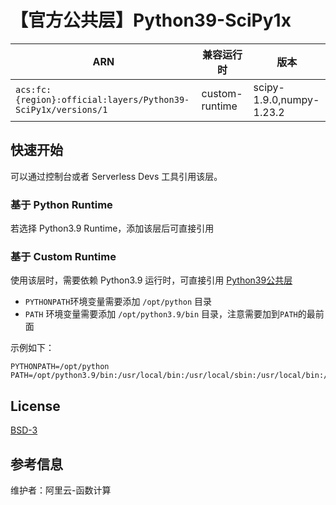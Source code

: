 
# 【官方公共层】Python39-SciPy1x

| ARN  |  兼容运行时  | 版本 |
|------|------|--------|
| `acs:fc:{region}:official:layers/Python39-SciPy1x/versions/1` | custom-runtime   | scipy-1.9.0,numpy-1.23.2 |

## 快速开始
可以通过控制台或者 Serverless Devs 工具引用该层。

### 基于 Python Runtime 
若选择 Python3.9 Runtime，添加该层后可直接引用

### 基于 Custom Runtime
使用该层时，需要依赖 Python3.9 运行时，可直接引用 [Python39公共层](../Python39/README.md)
- `PYTHONPATH`环境变量需要添加 `/opt/python` 目录
- `PATH` 环境变量需要添加 `/opt/python3.9/bin` 目录，注意需要加到`PATH`的最前面

示例如下：
```shell
PYTHONPATH=/opt/python
PATH=/opt/python3.9/bin:/usr/local/bin:/usr/local/sbin:/usr/local/bin:/usr/sbin:/usr/bin:/sbin:/bin:/opt/bin
```

## License
[BSD-3](https://github.com/scipy/scipy/blob/main/LICENSE.txt)

## 参考信息
维护者：阿里云-函数计算
